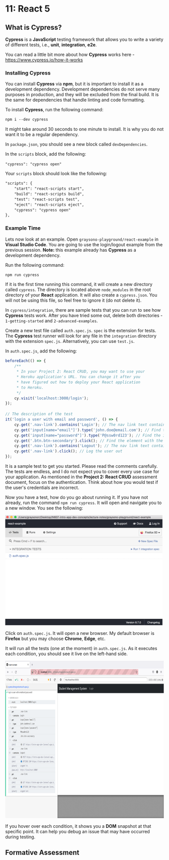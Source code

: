 # 11: React 5

## What is Cypress?

**Cypress** is a **JavaScript** testing framework that allows you to write a variety of different tests, i.e., **unit**, **integration**, **e2e**.

You can read a little bit more about how **Cypress** works here - <https://www.cypress.io/how-it-works>

### Installing Cypress

You can install **Cypress** via **npm**, but it is important to install it as a development dependency. Development dependencies do not serve many purposes in production, and they will be excluded from the final build. It is the same for dependencies that handle linting and code formatting.

To install **Cypress**, run the following command:

```md
npm i --dev cypress
```

It might take around 30 seconds to one minute to install. It is why you do not want it to be a regular dependency.

In `package.json`, you should see a new block called `devDependencies`.

In the `scripts` block, add the following:

`"cypress": "cypress open"`

Your `scripts` block should look like the following:

```md
"scripts": {
    "start": "react-scripts start",
    "build": "react-scripts build",
    "test": "react-scripts test",
    "eject": "react-scripts eject",
    "cypress": "cypress open"
},
```

### Example Time

Lets now look at an example. Open `graysono-playground/react-example` in **Visual Studio Code**. You are going to use the login/logout example from the previous session. **Note:** this example already has **Cypress** as a development dependency.

Run the following command:

```md
npm run cypress
```

If it is the first time running this command, it will create a new directory called `cypress`. The directory is located above `node_modules` in the root directory of your **React** application. It will also create a `cypress.json`. You will not be using this file, so feel free to ignore it (do not delete it).

In `cypress/integration`, there are sample tests that you can run to see how **Cypress** tests work. After you have tried some out, delete both directories - `1-getting-started` and `2-advanced-examples`.

Create a new test file called `auth.spec.js`. `spec` is the extension for tests. The **Cypress** test runner will look for any file in the `integration` directory with the extension `spec.js`. Alternatively, you can use `test.js`.

In `auth.spec.js`, add the following:

```js
beforeEach(() => {
    /**
     * In your Project 2: React CRUD, you may want to use your 
     * Heroku application's URL. You can change it after you 
     * have figured out how to deploy your React application
     * to Heroku.
     */
    cy.visit('localhost:3000/login'); 
});

// The description of the test
it('login a user with email and password', () => {
    cy.get('.nav-link').contains('Login'); // The nav link text contains "Login"
    cy.get('input[name="email"]').type('john.doe@email.com'); // Find the input with the name "email", then type a value
    cy.get('input[name="password"]').type('P@ssw0rd123'); // Find the input with the name "password", then type a value
    cy.get('.btn.btn-secondary').click(); // Find the element with the class .btn.btn-secondary, then click it
    cy.get('.nav-link').contains('Logout'); // The nav link text contains "Logout"
    cy.get('.nav-link').click(); // Log the user out
});
```

It is a sample test to get you started. Please read the comments carefully. The tests are endless, and I do not expect you to cover every use case for your application. As mentioned in the **Project 2: React CRUD** assessment document, focus on the authentication. Think about how you would test if the user's credentials are incorrect.

Now you have a test, how do you go about running it. If you have not already, run the command `npm run cypress`. It will open and navigate you to a new window. You see the following:

<img src="../resources/img/12-react-5-cypress/react-cypress-1.png" width="500" height="350">

Click on `auth.spec.js`. It will open a new browser. My default browser is **Firefox** but you may choose **Chrome**, **Edge**, etc.

It will run all the tests (one at the moment) in `auth.spec.js`. As it executes each condition, you should see it live on the left-hand side.

<img src="../resources/img/12-react-5-cypress/react-cypress-2.png" width="750" height="500">

If you hover over each condition, it shows you a **DOM** snapshot at that specific point. It can help you debug an issue that may have occurred during testing.

## Formative Assessment